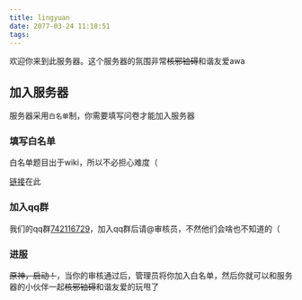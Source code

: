 ```yaml
---
title: lingyuan
date: 2077-03-24 11:18:51
tags:
---
```

欢迎你来到此服务器。这个服务器的氛围非常~~核邪铀碍~~和谐友爱awa

## 加入服务器

服务器采用`白名单`制，你需要填写问卷才能加入服务器

### 填写白名单

白名单题目出于wiki，所以不必担心难度（

[链接](https://docs.qq.com/form/page/DV2tCU3JnRW9JWXpB)在此

### 加入qq群

我们的qq群[742116729](https://qm.qq.com/q/QEH3BUnsUo)，加入qq群后请@审核员，不然他们会啥也不知道的（

### 进服
~~原神，启动！~~，当你的审核通过后，管理员将你加入白名单，然后你就可以和服务器的小伙伴一起~~核邪铀碍~~和谐友爱的玩甩了